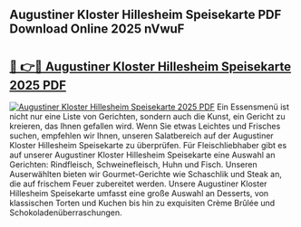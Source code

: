 ## Augustiner Kloster Hillesheim Speisekarte PDF Download Online 2025 nVwuF

# <h2><a href="http://gcao69.nevu.top/?p=Augustiner+Kloster+Hillesheim+Speisekarte">🔗 👉🔴 Augustiner Kloster Hillesheim Speisekarte 2025 PDF</a></h2>

[![Augustiner Kloster Hillesheim Speisekarte 2025 PDF](https://i.imgur.com/dBaPXMq.png)](http://gcao69.nevu.top/?p=Augustiner+Kloster+Hillesheim+Speisekarte)
Ein Essensmenü ist nicht nur eine Liste von Gerichten, sondern auch die Kunst, ein Gericht zu kreieren, das Ihnen gefallen wird. Wenn Sie etwas Leichtes und Frisches suchen, empfehlen wir Ihnen, unseren Salatbereich auf der Augustiner Kloster Hillesheim Speisekarte zu überprüfen. Für Fleischliebhaber gibt es auf unserer Augustiner Kloster Hillesheim Speisekarte eine Auswahl an Gerichten: Rindfleisch, Schweinefleisch, Huhn und Fisch. Unseren Auserwählten bieten wir Gourmet-Gerichte wie Schaschlik und Steak an, die auf frischem Feuer zubereitet werden. Unsere Augustiner Kloster Hillesheim Speisekarte umfasst eine große Auswahl an Desserts, von klassischen Torten und Kuchen bis hin zu exquisiten Crème Brûlée und Schokoladenüberraschungen.
